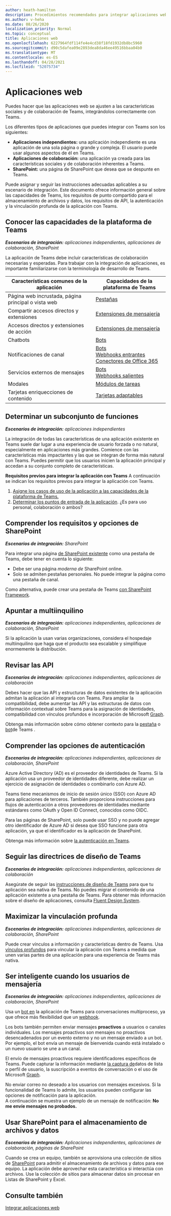 ```yaml
---
author: heath-hamilton
description: Procedimientos recomendados para integrar aplicaciones web existentes con Microsoft Teams
ms.author: v-heha
ms.date: 08/26/2020
localization_priority: Normal
ms.topic: conceptual
title: Aplicaciones web
ms.openlocfilehash: 6227964fdf114fe4e4cd38f18fd1932db8bc5960
ms.sourcegitcommit: d90c5dafea09e2893dea8da46ee49516bbaa04b0
ms.translationtype: MT
ms.contentlocale: es-ES
ms.lasthandoff: 04/28/2021
ms.locfileid: "52075734"
---
```

# <a name="web-apps"></a>Aplicaciones web 

Puedes hacer que las aplicaciones web se ajusten a las características sociales y de colaboración de Teams, integrándolos correctamente con Teams.
  
Los diferentes tipos de aplicaciones que puedes integrar con Teams son los siguientes:
* **Aplicaciones independientes:** una aplicación independiente es una aplicación de una sola página o grande y compleja. El usuario puede usar algunos aspectos de él en Teams.
* **Aplicaciones de colaboración:** una aplicación ya creada para las características sociales y de colaboración inherentes a Teams.
* **SharePoint:** una página de SharePoint que desea que se despunte en Teams.

Puede asignar y seguir las instrucciones adecuadas aplicables a su escenario de integración.
Este documento ofrece información general sobre las capacidades de Teams, los requisitos de punto compartido para el almacenamiento de archivos y datos, los requisitos de API, la autenticación y la vinculación profunda de la aplicación con Teams.
 
## <a name="get-to-know-teams-platform-capabilities"></a>Conocer las capacidades de la plataforma de Teams

***Escenarios de integración:** aplicaciones independientes, aplicaciones de colaboración, SharePoint*

La aplicación de Teams debe incluir características de colaboración necesarias y esperadas. Para trabajar con la integración de aplicaciones, es importante familiarizarse con la terminología de desarrollo de Teams.

|Características comunes de la aplicación   |Capacidades de la plataforma de Teams   |
|----------|-----------|
|Página web incrustada, página principal o vista web  |[Pestañas](../tabs/what-are-tabs.md)  |
|Compartir accesos directos y extensiones  |[Extensiones de mensajería](../messaging-extensions/what-are-messaging-extensions.md)  |
|Accesos directos y extensiones de acción  |[Extensiones de mensajería](../messaging-extensions/what-are-messaging-extensions.md)  |
|Chatbots  |[Bots](../bots/what-are-bots.md) |
|Notificaciones de canal  |[Bots](../bots/what-are-bots.md)<br/>[Webhooks entrantes](../webhooks-and-connectors/what-are-webhooks-and-connectors.md)<br/>[Conectores de Office 365](../webhooks-and-connectors/what-are-webhooks-and-connectors.md)  |
|Servicios externos de mensajes  |[Bots](../bots/what-are-bots.md)<br/>[Webhooks salientes](../webhooks-and-connectors/what-are-webhooks-and-connectors.md)  |
|Modales  |[Módulos de tareas](../task-modules-and-cards/what-are-task-modules.md)  |
|Tarjetas enriquecciones de contenido  |[Tarjetas adaptables](../task-modules-and-cards/what-are-cards.md)  |

## <a name="determine-a-subset-of-functionality"></a>Determinar un subconjunto de funciones

***Escenarios de integración:** aplicaciones independientes*

La integración de todas las características de una aplicación existente en Teams suele dar lugar a una experiencia de usuario forzada o no natural, especialmente en aplicaciones más grandes. Comience con las características más impactantes y las que se integran de forma más natural con Teams. Puedes permitir que los usuarios inicien la aplicación principal y accedan a su conjunto completo de características.

**Requisitos previos para integrar la aplicación con Teams** A continuación se indican los requisitos previos para integrar la aplicación con Teams. 

1. [Asigne los casos de uso de la aplicación a las capacidades de la plataforma de Teams.](../concepts/design/map-use-cases.md)
1. [Determinar los puntos de entrada de la aplicación](../concepts/extensibility-points.md). ¿Es para uso personal, colaboración o ambos?

## <a name="understand-sharepoint-requirements-and-options"></a>Comprender los requisitos y opciones de SharePoint

***Escenarios de integración:** SharePoint*

Para integrar una página [de SharePoint existente](https://docs.microsoft.com/MicrosoftTeams/teams-standalone-static-tabs-using-spo-sites) como una pestaña de Teams, debe tener en cuenta lo siguiente:

* Debe ser una página *moderna de* SharePoint online.
* Solo se admiten pestañas personales. No puede integrar la página como una pestaña de canal.

Como alternativa, puede crear una pestaña de Teams [con SharePoint Framework](https://docs.microsoft.com/sharepoint/dev/spfx/integrate-with-teams-introduction).

## <a name="aim-towards-multi-tenancy"></a>Apuntar a multiinquilino

***Escenarios de integración:** aplicaciones independientes, aplicaciones de colaboración, SharePoint*

Si la aplicación la usan varias organizaciones, considera el hospedaje multiinquilino que haga que el producto sea escalable y simplifique enormemente la distribución.

## <a name="review-your-apis"></a>Revisar las API

***Escenarios de integración:** aplicaciones independientes, aplicaciones de colaboración*

Debes hacer que las API y estructuras de datos existentes de la aplicación admitan la aplicación al integrarla con Teams. Para ampliar la compatibilidad, debe aumentar las API y las estructuras [](../concepts/build-and-test/deep-links.md)de datos con información contextual sobre Teams para la asignación de identidades, [](../concepts/authentication/configure-identity-provider.md)compatibilidad con vínculos profundos e incorporación de Microsoft [Graph](https://docs.microsoft.com/graph/teams-concept-overview).

Obtenga más información sobre cómo obtener contexto para la [pestaña](../tabs/how-to/access-teams-context.md) o [bot](../bots/how-to/get-teams-context.md)de Teams .

## <a name="understand-authentication-options"></a>Comprender las opciones de autenticación

***Escenarios de integración:** aplicaciones independientes, aplicaciones de colaboración, SharePoint*

Azure Active Directory (AD) es el proveedor de identidades de Teams. Si la aplicación usa un proveedor de identidades diferente, debe realizar un ejercicio de asignación de identidades o combinarlo con Azure AD.

Teams tiene mecanismos de inicio de sesión único (SSO) con Azure AD para aplicaciones de terceros. También proporciona instrucciones para flujos de autenticación a otros proveedores de identidades mediante estándares como OAuth y Open ID Connect, conocidos como OIDC.

Para las páginas de SharePoint, solo puede usar SSO y no puede agregar otro identificador de Azure AD si desea que SSO funcione para otra aplicación, ya que el identificador es la aplicación de SharePoint.

Obtenga más información sobre [la autenticación en Teams](../concepts/authentication/authentication.md).

## <a name="follow-teams-design-guidelines"></a>Seguir las directrices de diseño de Teams

***Escenarios de integración:** aplicaciones independientes, aplicaciones de colaboración*

Asegúrate de seguir las [instrucciones de diseño de Teams](../concepts/design/understand-use-cases.md) para que tu aplicación sea nativa de Teams. No puedes migrar el contenido de una aplicación existente a una pestaña de Teams. Para obtener más información sobre el diseño de aplicaciones, consulta [Fluent Design System](https://fluentsite.z22.web.core.windows.net/).

## <a name="maximize-deep-linking"></a>Maximizar la vinculación profunda

***Escenarios de integración:** aplicaciones independientes, aplicaciones de colaboración, SharePoint*

Puede crear vínculos a información y características dentro de Teams. Usa [vínculos profundos](../concepts/build-and-test/deep-links.md) para vincular la aplicación con Teams a medida que unen varias partes de una aplicación para una experiencia de Teams más nativa.

## <a name="be-smart-when-messaging-users"></a>Ser inteligente cuando los usuarios de mensajería

***Escenarios de integración:** aplicaciones independientes, aplicaciones de colaboración, SharePoint*

Usa un [bot en](../bots/what-are-bots.md) la aplicación de Teams para conversaciones multiproceso, ya que ofrece más flexibilidad que un [webhook](../webhooks-and-connectors/what-are-webhooks-and-connectors.md).

Los bots también permiten enviar mensajes **proactivos** a usuarios o canales individuales. Los mensajes proactivos son mensajes no proactivos desencadenados por un evento externo y no un mensaje enviado a un bot. Por ejemplo, el bot envía un mensaje de bienvenida cuando está instalado o un nuevo usuario se une a un canal. 

El envío de mensajes proactivos requiere identificadores específicos de Teams. Puede capturar la información mediante [la captura de](../bots/how-to/get-teams-context.md#fetch-the-roster-or-user-profile)datos de lista o perfil de usuario, la suscripción a eventos de conversación o el uso de Microsoft [Graph](https://docs.microsoft.com/graph/teams-proactive-messaging). [](../bots/how-to/conversations/subscribe-to-conversation-events.md)

No enviar correo no deseado a los usuarios con mensajes excesivos. Si la funcionalidad de Teams lo admite, los usuarios pueden configurar las opciones de notificación para la aplicación.   
A continuación se muestra un ejemplo de un mensaje de notificación: **No me envíe mensajes no probados.**

## <a name="use-sharepoint-for-file-and-data-storage"></a>Usar SharePoint para el almacenamiento de archivos y datos

***Escenarios de integración:** Aplicaciones independientes, aplicaciones de colaboración, páginas de SharePoint*

Cuando se crea un equipo, también se aprovisiona una colección de sitios de [SharePoint](https://docs.microsoft.com/microsoftteams/sharepoint-onedrive-interact) para admitir el almacenamiento de archivos y datos para ese equipo. La aplicación debe aprovechar esta característica si interactúa con archivos. Use la colección de sitios para almacenar datos sin procesar en Listas de SharePoint y Excel.

## <a name="see-also"></a>Consulte también

[Integrar aplicaciones web](~/samples/integrate-web-apps-overview.md)
